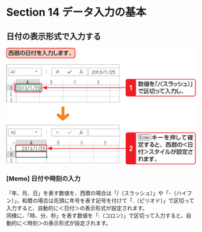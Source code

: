 # Section 14 データ入力の基本

## 日付の表示形式で入力する

![](001.png)

### [Memo] 日付や時刻の入力

「年、月、日」を表す数値を、西暦の場合は「/（スラッシュ）」や「-（ハイフン）」、和暦の場合は先頭に年号を表す記号を付けて「.（ピリオド）」で区切って入力すると、自動的に＜日付＞の表示形式が設定されます。  
同様に、「時、分、秒」を表す数値を「:（コロン）」で区切って入力すると、自動的に＜時刻＞の表示形式が設定されます。